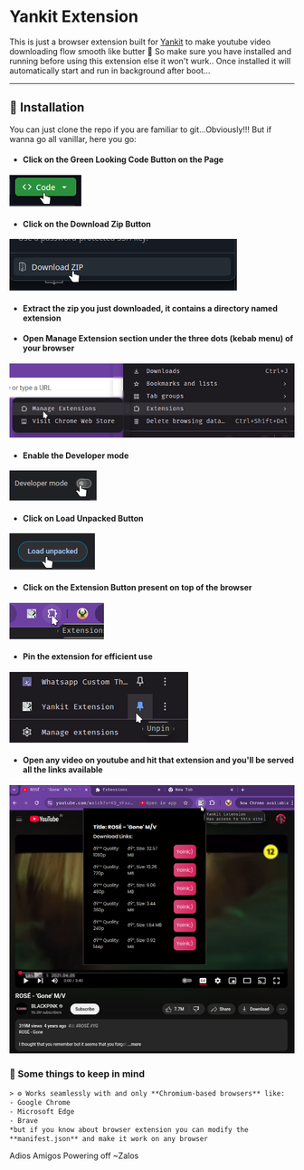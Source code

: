 # Yankit Extension 
This is just a browser extension built for [Yankit](https://github.com/Z-Alos/yankit) to make youtube video downloading flow smooth like butter 🧈
So make sure you have installed and running before using this extension else it won't wurk..
Once installed it will automatically start and run in background after boot...

---

## 🚀 Installation
You can just clone the repo if you are familiar to git...Obviously!!!
But if wanna go all vanillar, here you go: 
- #### Click on the Green Looking Code Button on the Page
![Screenshot](./screenshots/ext1.png)  
- #### Click on the Download Zip Button
![Screenshot](./screenshots/ext2.png)  
- #### Extract the zip you just downloaded, it contains a directory named extension
- #### Open Manage Extension section under the three dots (kebab menu) of your browser 
![Screenshot](./screenshots/ext3.png)
- #### Enable the Developer mode
![Screenshot](./screenshots/ext4.png)
- #### Click on Load Unpacked Button
![Screenshot](./screenshots/ext5.png)
- #### Click on the Extension Button present on top of the browser
![Screenshot](./screenshots/ext6.png)
- #### Pin the extension for efficient use
![Screenshot](./screenshots/ext7.png)
- #### Open any video on youtube and hit that extension and you'll be served all the links available 
![Screenshot](./screenshots/ext8.png)

### 🔗 Some things to keep in mind   
    > ⚙️ Works seamlessly with and only **Chromium-based browsers** like:
    - Google Chrome  
    - Microsoft Edge  
    - Brave  
    *but if you know about browser extension you can modify the **manifest.json** and make it work on any browser 

Adios Amigos
Powering off
~Zalos


